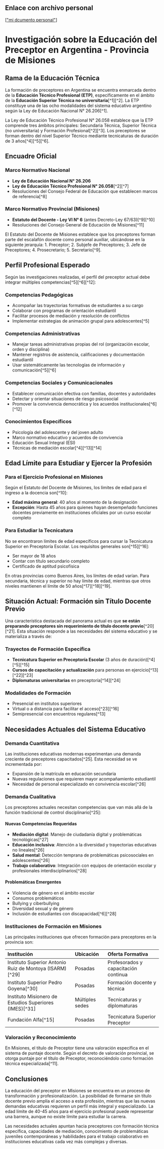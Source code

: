 ## Enlace con archivo personal 
[["mi dcumento personal"](https://docs.google.com/document/d/12fctGtk5zrL0H6RTI_UMOBFelWvFnxCvVNf7dSoj6Xk/edit?usp=sharing)]

# Investigación sobre la Educación del Preceptor en Argentina - Provincia de Misiones

## Rama de la Educación Técnica

La formación de preceptores en Argentina se encuentra enmarcada dentro de la **Educación Técnico Profesional (ETP)**, específicamente en el ámbito de la **Educación Superior Técnica no universitaria**[^1][^2]. La ETP constituye una de las ocho modalidades del sistema educativo argentino según la Ley de Educación Nacional N° 26.206[^1].

La Ley de Educación Técnico Profesional N° 26.058 establece que la ETP comprende tres ámbitos principales: Secundaria Técnica, Superior Técnica (no universitaria) y Formación Profesional[^2][^3]. Los preceptores se forman dentro del nivel Superior Técnico mediante tecnicaturas de duración de 3 años[^4][^5][^6].

## Encuadre Oficial

### Marco Normativo Nacional

- **Ley de Educación Nacional N° 26.206**
- **Ley de Educación Técnico Profesional N° 26.058**[^2][^7]
- Resoluciones del Consejo Federal de Educación que establecen marcos de referencia[^8]


### Marco Normativo Provincial (Misiones)

- **Estatuto del Docente - Ley VI N° 6** (antes Decreto-Ley 67/63)[^9][^10]
- Resoluciones del Consejo General de Educación de Misiones[^11]

El Estatuto del Docente de Misiones establece que los preceptores forman parte del escalafón docente como personal auxiliar, ubicándose en la siguiente jerarquía: 1. Preceptor; 2. Subjefe de Preceptores; 3. Jefe de Preceptores; 4. Prosecretario; 5. Secretario[^9].

## Perfil Profesional Esperado

Según las investigaciones realizadas, el perfil del preceptor actual debe integrar múltiples competencias[^5][^6][^12]:

### Competencias Pedagógicas

- Acompañar las trayectorias formativas de estudiantes a su cargo
- Colaborar con programas de orientación estudiantil
- Facilitar procesos de mediación y resolución de conflictos
- Implementar estrategias de animación grupal para adolescentes[^5]


### Competencias Administrativas

- Manejar tareas administrativas propias del rol (organización escolar, orden y disciplina)
- Mantener registros de asistencia, calificaciones y documentación estudiantil
- Usar sistemáticamente las tecnologías de información y comunicación[^5][^6]


### Competencias Sociales y Comunicacionales

- Establecer comunicación efectiva con familias, docentes y autoridades
- Detectar y orientar situaciones de riesgo psicosocial
- Promover la convivencia democrática y los acuerdos institucionales[^6][^12]


### Conocimientos Específicos

- Psicología del adolescente y del joven adulto
- Marco normativo educativo y acuerdos de convivencia
- Educación Sexual Integral (ESI)
- Técnicas de mediación escolar[^4][^13][^14]


## Edad Límite para Estudiar y Ejercer la Profesión

### Para el Ejercicio Profesional en Misiones

Según el Estatuto del Docente de Misiones, los límites de edad para el ingreso a la docencia son[^10]:

- **Edad máxima general**: 40 años al momento de la designación
- **Excepción**: Hasta 45 años para quienes hayan desempeñado funciones docentes previamente en instituciones oficiales por un curso escolar completo


### Para Estudiar la Tecnicatura

No se encontraron límites de edad específicos para cursar la Tecnicatura Superior en Preceptoría Escolar. Los requisitos generales son[^15][^16]:

- Ser mayor de 18 años
- Contar con título secundario completo
- Certificado de aptitud psicofísica

En otras provincias como Buenos Aires, los límites de edad varían. Para secundaria, técnica y superior no hay límite de edad, mientras que otros niveles mantienen el límite de 50 años[^17][^18][^19].

## Situación Actual: Formación sin Título Docente Previo

Una característica destacada del panorama actual es que **se están preparando preceptores sin requerimiento de título docente previo**[^20][^21]. Esta situación responde a las necesidades del sistema educativo y se materializa a través de:

### Trayectos de Formación Específica

- **Tecnicatura Superior en Preceptoría Escolar** (3 años de duración)[^4][^5][^15]
- **Cursos de capacitación y actualización** para personas en ejercicio[^13][^22][^23]
- **Diplomaturas universitarias** en preceptoría[^14][^24]


### Modalidades de Formación

- Presencial en institutos superiores
- Virtual o a distancia para facilitar el acceso[^23][^16]
- Semipresencial con encuentros regulares[^13]


## Necesidades Actuales del Sistema Educativo

### Demanda Cuantitativa

Las instituciones educativas modernas experimentan una demanda creciente de preceptores capacitados[^25]. Esta necesidad se ve incrementada por:

- Expansión de la matrícula en educación secundaria
- Nuevas regulaciones que requieren mayor acompañamiento estudiantil
- Necesidad de personal especializado en convivencia escolar[^26]


### Demanda Cualitativa

Los preceptores actuales necesitan competencias que van más allá de la función tradicional de control disciplinario[^25]:

#### Nuevas Competencias Requeridas

- **Mediación digital**: Manejo de ciudadanía digital y problemáticas tecnológicas[^27]
- **Educación inclusiva**: Atención a la diversidad y trayectorias educativas no lineales[^26]
- **Salud mental**: Detección temprana de problemáticas psicosociales en adolescentes[^26]
- **Trabajo colaborativo**: Integración con equipos de orientación escolar y profesionales interdisciplinarios[^28]


#### Problemáticas Emergentes

- Violencia de género en el ámbito escolar
- Consumos problemáticos
- Bullying y ciberbullying
- Diversidad sexual y de género
- Inclusión de estudiantes con discapacidad[^6][^28]


### Instituciones de Formación en Misiones

Las principales instituciones que ofrecen formación para preceptores en la provincia son:


| Institución | Ubicación | Oferta Formativa |
| :-- | :-- | :-- |
| Instituto Superior Antonio Ruiz de Montoya (ISARM)[^29] | Posadas | Profesorados y capacitación continua |
| Instituto Superior Pedro Goyena[^30] | Posadas | Formación docente y técnica |
| Instituto Misionero de Estudios Superiores (IMES)[^31] | Múltiples sedes | Tecnicaturas y diplomaturas |
| Fundación Alfa[^15] | Posadas | Tecnicatura Superior Preceptor |

### Valoración y Reconocimiento

En Misiones, el título de Preceptor tiene una valoración específica en el sistema de puntaje docente. Según el decreto de valoración provincial, se otorga puntaje por el título de Preceptor, reconociéndolo como formación técnica especializada[^11].

## Conclusiones

La educación del preceptor en Misiones se encuentra en un proceso de transformación y profesionalización. La posibilidad de formarse sin título docente previo amplía el acceso a esta profesión, mientras que las nuevas demandas educativas requieren un perfil más integral y especializado. La edad límite de 40-45 años para el ejercicio profesional puede representar una barrera, aunque no existe límite para estudiar la carrera.

Las necesidades actuales apuntan hacia preceptores con formación técnica específica, capacidades de mediación, conocimiento de problemáticas juveniles contemporáneas y habilidades para el trabajo colaborativo en instituciones educativas cada vez más complejas y diversas.



